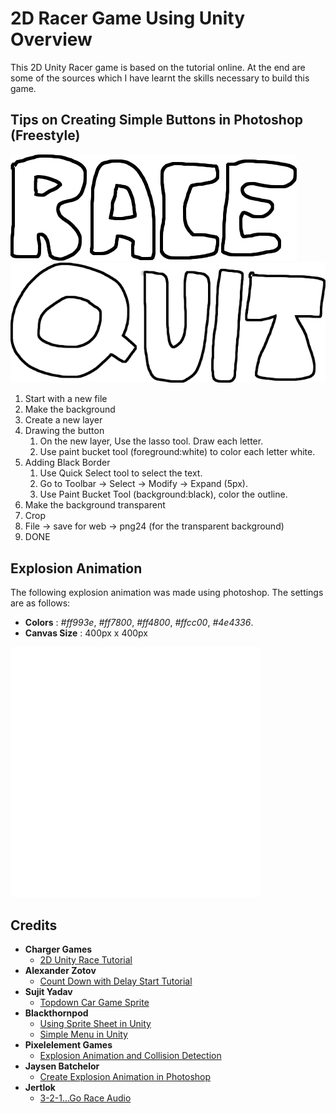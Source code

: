 # 2D Racer Game Using Unity Overview

This 2D Unity Racer game is based on the tutorial online. At the end are some of the sources which I have learnt the skills necessary to build this game.

## Tips on Creating Simple Buttons in Photoshop (Freestyle)

![button1](./Assets/Sprites/RaceButton.png)
![button2](./Assets/Sprites/QuitButton.png)

1. Start with a new file
1. Make the background
1. Create a new layer
1. Drawing the button
	1. On the new layer, Use the lasso tool. Draw each letter. 
	1. Use paint bucket tool (foreground:white) to color each letter white.
1. Adding Black Border
	1. Use Quick Select tool to select the text.
	1. Go to Toolbar -> Select -> Modify -> Expand (5px).
	1. Use Paint Bucket Tool (background:black), color the outline.
1. Make the background transparent
1. Crop
1. File -> save for web -> png24 (for the transparent background)
1. DONE

## Explosion Animation

The following explosion animation was made using photoshop. The settings are as follows:
- **Colors** : *#ff993e*, *#ff7800*, *#ff4800*, *#ffcc00*, *#4e4336*. 
- **Canvas Size** : 400px x 400px 

![explosion](./Documentation/explosion.gif)

## Credits

- **Charger Games**
	- [2D Unity Race Tutorial](https://www.youtube.com/watch?v=r7J-wiJGK1w&index=1&list=PLytjVIyAOStpcOGg6HIHhnnOZAdxkAr1U)
- **Alexander Zotov**
	- [Count Down with Delay Start Tutorial](https://www.youtube.com/watch?v=3MlauoiahvI)
- **Sujit Yadav**
	- [Topdown Car Game Sprite](http://unluckystudio.com/game-art-giveaway-7-top-down-vehicles-sprites-pack/)
- **Blackthornpod**
	- [Using Sprite Sheet in Unity](https://www.youtube.com/watch?v=ou8VkQB2sos)
	- [Simple Menu in Unity](https://www.youtube.com/watch?v=VXK1KMDAldo)
- **Pixelelement Games**
	- [Explosion Animation and Collision Detection](https://www.youtube.com/watch?v=iTHEXMF0hpc)
- **Jaysen Batchelor**
	- [Create Explosion Animation in Photoshop](https://www.youtube.com/watch?v=VMXEXVrX2tw)
- **Jertlok**
	- [3-2-1...Go Race Audio](https://www.youtube.com/watch?v=SuzKmKapAmM)
